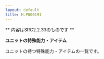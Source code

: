 ```yaml
---
layout: default
title: HLP000191
---
```

** 内容はSRC2.2.33のものです **

**ユニットの特殊能力・アイテム**

ユニットの持つ特殊能力・アイテムの一覧です。
